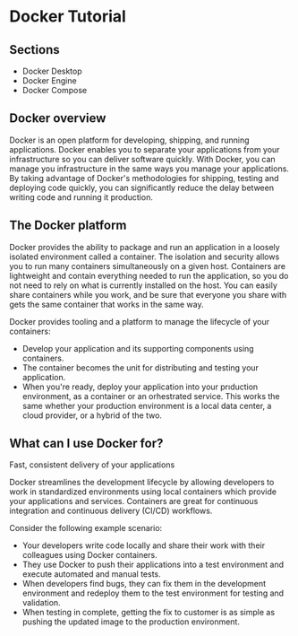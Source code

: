 # Docker Tutorial

## Sections

- Docker Desktop
- Docker Engine
- Docker Compose

## Docker overview

Docker is an open platform for developing, shipping, and running applications. Docker enables you to separate your applications from your infrastructure so you can deliver software quickly. With Docker, you can manage you infrastructure in the same ways you manage your applications. By taking advantage of Docker's methodologies for shipping, testing and deploying code quickly, you can significantly reduce the delay between writing code and running it production. 

## The Docker platform 

Docker provides the ability to package and run an application in a loosely isolated environment called a container. The isolation and security allows you to run many containers simultaneously on a given host. Containers are lightweight and contain everything needed to run the application, so you do not need to rely on what is currently installed on the host. You can easily share containers while you work, and be sure that everyone you share with gets the same container that works in the same way.

Docker provides tooling and a platform to manage the lifecycle of your containers:

- Develop your application and its supporting components using containers.
- The container becomes the unit for distributing and testing your application.
- When you're ready, deploy your application into your prıduction environment, as a container or an orhestrated service. This works the same whether your production environment is a local data center, a cloud provider, or a hybrid of the two.

## What can I use Docker for?

Fast, consistent delivery of your applications

Docker streamlines the development lifecycle by allowing developers to work in standardized environments using local containers which provide your applications and services. Containers are great for continuous integration and continuous delivery (CI/CD) workflows.

Consider the following example scenario:

- Your developers write code locally and share their work with their colleagues using Docker containers.
- They use Docker to push their applications into a test environment and execute automated and manual tests.
- When developers find bugs, they can fix them in the development environment and redeploy them to the test environment for testing and validation.
- When testing in complete, getting the fix to customer is as simple as pushing the updated image to the production environment.
